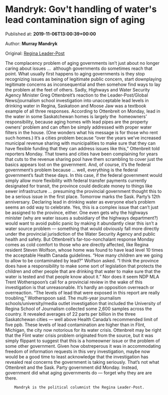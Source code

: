 
# Mandryk: Gov't handling of water's lead contamination sign of aging

Published at: **2019-11-06T13:00:39+00:00**

Author: **Murray Mandryk**

Original: [Regina Leader-Post](https://leaderpost.com/opinion/columnists/mandryk-govt-handling-of-waters-lead-contamination-sign-of-aging)

The complacency problem of aging governments isn’t just about no longer caring about issues …  although governments do sometimes reach that point.
What usually first happens to aging governments is they stop recognizing issues as being of legitimate public concern, start downplaying legitimate concerns as inconsequential and then somehow find ways to lay the problem at the feet of others.
Sadly, Highways and Water Security Agency Minister Greg Ottenbreit’s reaction to the Leader-Post/Global News/journalism school investigation into unacceptable lead levels in drinking water in Regina, Saskatoon and Moose Jaw was a textbook example of all three responses.
According to Ottenbreit on Monday, lead in the water in some Saskatchewan homes is largely the  homeowners’ responsibility, because aging homes with lead pipes are the property owners’ problem and can often be simply addressed with proper water filters in the house. (One wonders what his message is for those who rent such homes.)
It’s a cities problem because “over the years we’ve increased municipal revenue sharing with municipalities to make sure that they can have flexible funding that they can address issues like this,” Ottenbreit told reporters Monday. That towns and cities have been complaining for years that cuts to the revenue sharing pool have them scrambling to cover just the basics appears lost on the government.
And, of course, it’s the federal government’s problem because … well, everything is the federal government’s fault these days. In this case, if the federal government would simply allow more flexibility with federal transfer payments currently designated for transit, the province could dedicate money to things like sewer infrastructure … presuming the provincial government thought this to be a serious issue in the first place.
Tomorrow marks the Sask. Party’s 12th anniversary. Declaring lead in drinking water as everyone else’s problem seems an odd way to celebrate.
Yes, this is a complex issue that can’t just be assigned to the province, either. One even gets why the highways minister (why are water issues a subsidiary of the highways department?) would want to avoid public panic by making it abundantly clear this isn’t a water source problem — something that would obviously fall more directly under the provincial jurisdiction of the Water Security Agency and public health and safety.
But Ottenbreit’s far-too-nonchalant response Monday comes as cold comfort to those who are directly affected, like Regina resident Steven Wolfson, whose home was found to have lead level 10 times the acceptable Health Canada guidelines.
“How many children are we going to allow to be contaminated by lead?” Wolfson asked. “I think the province does have a responsibility to make some sort of legislation that protects the children and other people that are drinking that water to make sure that the water is tested and that people know about it.”
Nor does it seem NDP MLA Trent Wotherspoon’s call for a provincial review in the wake of this investigation is that unreasonable. It’s hardly an opposition overreach or overreaction. “The levels of lead that were exposed in this report are really troubling,” Wotherspoon said.
The multi-year journalism schools/university/media outlet investigation that included the University of Regina School of Journalism collected some 2,600 samples across the country. It revealed averages of 22 parts per billion in the three Saskatchewan cities — well above Health Canada’s recommended limit of five ppb. These levels of lead contamination are higher than in Flint, Michigan, the city now notorious for its water crisis.
Ottenbreit may be right that the Flint water crisis problem originated from the source, but it was simply flippant to suggest that this is a homeowner issue or the problem of some other government. Given how obstreperous it was in accommodating freedom of information requests in this very investigation, maybe now would be a good time to least acknowledge that the investigation has revealed real concerns the government is taking seriously.
That’s not what Ottenbreit and the Sask. Party government did Monday. Instead, government did what aging governments do — forget why they are are there.

        Mandryk is the political columnist the Regina Leader-Post.
      
